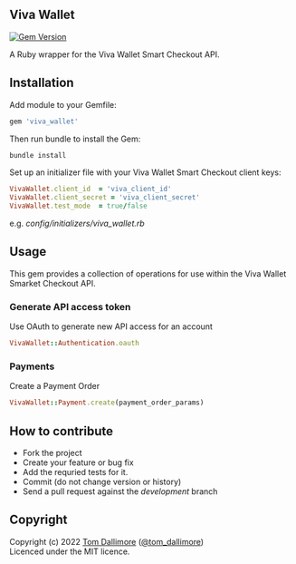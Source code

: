 ## Viva Wallet

[![Gem Version](https://badge.fury.io/rb/viva_wallet.svg)](https://badge.fury.io/rb/viva_wallet)

A Ruby wrapper for the Viva Wallet Smart Checkout API.

## Installation

Add module to your Gemfile:

```ruby
gem 'viva_wallet'
```

Then run bundle to install the Gem:

```sh
bundle install
```

Set up an initializer file with your Viva Wallet Smart Checkout client keys:

```ruby
VivaWallet.client_id  = 'viva_client_id'
VivaWallet.client_secret = 'viva_client_secret'
VivaWallet.test_mode  = true/false
```
e.g. *config/initializers/viva_wallet.rb*

## Usage

This gem provides a collection of operations for use within the Viva Wallet Smarket Checkout API.

### Generate API access token

Use OAuth to generate new API access for an account

```ruby
VivaWallet::Authentication.oauth
````

### Payments

Create a Payment Order

```ruby
VivaWallet::Payment.create(payment_order_params)
````

## How to contribute

* Fork the project
* Create your feature or bug fix
* Add the requried tests for it.
* Commit (do not change version or history)
* Send a pull request against the *development* branch

## Copyright
Copyright (c) 2022 [Tom Dallimore](http://www.tomdallimore.com/?utm_source=viva_wallet&utm_medium=website&utm_campaign=tomdallimore) ([@tom_dallimore](http://twitter.com/tom_dallimore))  
Licenced under the MIT licence.
